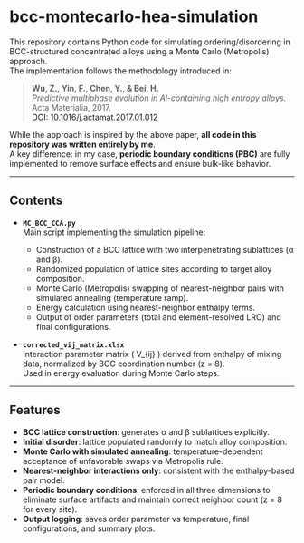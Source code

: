 # bcc-montecarlo-hea-simulation

This repository contains Python code for simulating ordering/disordering in BCC-structured concentrated alloys using a Monte Carlo (Metropolis) approach.  
The implementation follows the methodology introduced in:

> **Wu, Z., Yin, F., Chen, Y., & Bei, H.**  
> *Predictive multiphase evolution in Al-containing high entropy alloys.*  
> Acta Materialia, 2017.  
> [DOI: 10.1016/j.actamat.2017.01.012](https://doi.org/10.1016/j.actamat.2017.01.012)

While the approach is inspired by the above paper, **all code in this repository was written entirely by me**.  
A key difference: in my case, **periodic boundary conditions (PBC)** are fully implemented to remove surface effects and ensure bulk-like behavior.

---

## Contents

- **`MC_BCC_CCA.py`**  
  Main script implementing the simulation pipeline:
  - Construction of a BCC lattice with two interpenetrating sublattices (α and β).
  - Randomized population of lattice sites according to target alloy composition.
  - Monte Carlo (Metropolis) swapping of nearest-neighbor pairs with simulated annealing (temperature ramp).
  - Energy calculation using nearest-neighbor enthalpy terms.
  - Output of order parameters (total and element-resolved LRO) and final configurations.

- **`corrected_vij_matrix.xlsx`**  
  Interaction parameter matrix \( V_{ij} \) derived from enthalpy of mixing data, normalized by BCC coordination number (z = 8).  
  Used in energy evaluation during Monte Carlo steps.

---

## Features

- **BCC lattice construction**: generates α and β sublattices explicitly.  
- **Initial disorder**: lattice populated randomly to match alloy composition.  
- **Monte Carlo with simulated annealing**: temperature-dependent acceptance of unfavorable swaps via Metropolis rule.  
- **Nearest-neighbor interactions only**: consistent with the enthalpy-based pair model.  
- **Periodic boundary conditions**: enforced in all three dimensions to eliminate surface artifacts and maintain correct neighbor count (z = 8 for every site).  
- **Output logging**: saves order parameter vs temperature, final configurations, and summary plots.

